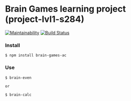 # Brain Games learning project (project-lvl1-s284)

[![Maintainability](https://api.codeclimate.com/v1/badges/7a661b61d77fd6f422b6/maintainability)](https://codeclimate.com/github/alexgitcher/project-lvl1-s284/maintainability) [![Build Status](https://travis-ci.org/alexgitcher/project-lvl1-s284.svg?branch=master)](https://travis-ci.org/alexgitcher/project-lvl1-s284)

### Install

```
$ npm install brain-games-ac
```

### Use
```
$ brain-even

or

$ brain-calc
```
